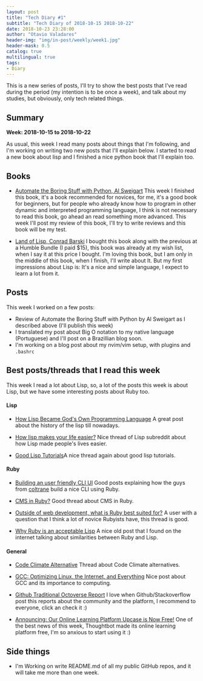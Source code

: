 ```yaml
---
layout: post
title: "Tech Diary #1"
subtitle: "Tech Diary of 2018-10-15 2018-10-22"
date: 2018-10-23 23:28:00
author: "Otavio Valadares"
header-img: "img/in-post/weekly/week1.jpg"
header-mask: 0.5
catalog: true
multilingual: true
tags:
- Diary
---
```


This is a new series of posts, I'll try to show the best posts that I've read during the period (my intention is to be once a week), and talk about my studies, but obviously, only tech related things.

## Summary

**Week: 2018-10-15 to 2018-10-22**

As usual, this week I read many posts about things that I'm following, and I'm working on writing two new posts that I'll explain below. I started to read a new book about lisp and I finished a nice python book that I'll explain too.

## Books

- [Automate the Boring Stuff with Python, Al Sweigart](https://www.amazon.com/Automate-Boring-Stuff-Python-Programming/dp/1593275994/ref=mt_paperback?_encoding=UTF8&me=&qid=)
This week I finished this book, it's a book recommended for novices, for me, it's a good book for beginners, but for people who already know how to program in other dynamic and interpreted programming language, I think is not necessary to read this book, go ahead an read something more advanced. This week I'll post my review of this book, I'll try to write reviews and this book will be my test.

- [Land of Lisp, Conrad Barski](https://www.amazon.com/Land-Lisp-Learn-Program-Game/dp/1593272812)
I bought this book along with the previous at a Humble Bundle (I paid $15), this book was already at my wish list, when I say it at this price I bought. I'm loving this book, but I am only in the middle of this book, when I finish, I'll write about It. But my first impressions about Lisp is: It's a nice and simple language, I expect to learn a lot from it.

## Posts

This week I worked on a few posts:

- Review of  Automate the Boring Stuff with Python by Al Sweigart as I described above (I'll publish this week)
- I translated my post about Big O notation to my native language (Portuguese) and I'll post on a Brazillian blog soon.
- I'm working on a blog post about my nvim/vim setup, with plugins and `.bashrc`

## Best posts/threads that I read this week

This week I read a lot about Lisp, so, a lot of the posts this week is about Lisp, but we have some interesting posts about Ruby too.

#### Lisp

- [How Lisp Became God's Own Programming Language](https://twobithistory.org/2018/10/14/lisp.html)
A great post about the history of the lisp till nowadays.

- [How lisp makes your life easier?](https://www.reddit.com/r/lisp/comments/9qfrxe/how_lisp_made_your_life_easier/)
Nice thread of Lisp subreddit about how Lisp made people's lives easier.

- [Good Lisp Tutorials](https://www.reddit.com/r/lisp/comments/9oa0oz/good_lisp_tutorials/)A nice thread again about good lisp tutorials.

#### Ruby

- [Building an user friendly CLI UI](https://medium.com/@pedrozath/building-an-user-friendly-cli-ui-d8469c52a0d5) Good posts explaining how the guys from [coltrane](https://github.com/pedrozath/coltrane) build a nice CLI using Ruby.

- [CMS in Ruby?](https://www.reddit.com/r/ruby/comments/9nbrgt/cms_in_ruby/) Good thread about CMS in Ruby.

- [Outside of web development, what is Ruby best suited for?](https://www.reddit.com/r/ruby/comments/9oj6uw/outside_of_web_development_what_is_ruby_best/) A user with a question that I think a lot of novice Rubyists have, this thread is good.

- [Why Ruby is an acceptable Lisp](http://www.randomhacks.net/2005/12/03/why-ruby-is-an-acceptable-lisp/) A nice old post that I found on the internet talking about similarities between Ruby and Lisp.

#### General

- [Code Climate Alternative](https://www.reddit.com/r/rails/comments/9p05hg/code_climate_alternative/) Thread about Code Climate alternatives.

- [GCC: Optimizing Linux, the Internet, and Everything](https://www.linux.com/blog/2018/10/gcc-optimizing-linux-internet-and-everything) Nice post about GCC and its importance to computing.

- [Github Traditional Octoverse Report](https://octoverse.github.com/) I love when Github/Stackoverflow post this reports about the community and the platform, I recommend to everyone, click an check it :)

- [Announcing: Our Online Learning Platform Upcase is Now Free!](https://robots.thoughtbot.com/announcing-upcase-is-free) One of the best news of this week, Thoughtbot made its online learning platform free, I'm so anxious to start using it :)

## Side things

- I'm Working on write README.md of all my public GitHub repos, and it will take me more than one week.
